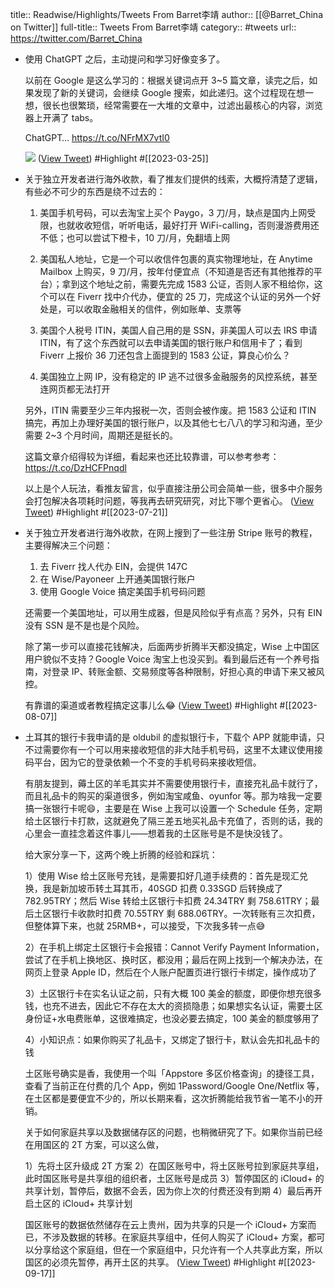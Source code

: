 title:: Readwise/Highlights/Tweets From Barret李靖
author:: [[@Barret_China on Twitter]]
full-title:: Tweets From Barret李靖
category:: #tweets
url:: https://twitter.com/Barret_China

- 使用 ChatGPT 之后，主动提问和学习好像变多了。
  
  以前在 Google 是这么学习的：根据关键词点开 3~5 篇文章，读完之后，如果发现了新的关键词，会继续 Google 搜索，如此递归。这个过程现在想一想，很长也很繁琐，经常需要在一大堆的文章中，过滤出最核心的内容，浏览器上开满了 tabs。
  
  ChatGPT… https://t.co/NFrMX7vtI0 
  
  ![](https://pbs.twimg.com/media/FsB1erCWIAMb5-i.jpg) ([View Tweet](https://twitter.com/Barret_China/status/1639439450961768449)) #Highlight #[[2023-03-25]]
- 关于独立开发者进行海外收款，看了推友们提供的线索，大概捋清楚了逻辑，有些必不可少的东西是绕不过去的：
  
  1. 美国手机号码，可以去淘宝上买个 Paygo，3 刀/月，缺点是国内上网受限，也就收收短信，听听电话，最好打开 WiFi-calling，否则漫游费用还不低；也可以尝试下橙卡，10 刀/月，免翻墙上网
  
  2. 美国私人地址，它是一个可以收信件包裹的真实物理地址，在 Anytime Mailbox 上购买，9 刀/月，按年付便宜点（不知道是否还有其他推荐的平台）；拿到这个地址之前，需要先完成 1583 公证，否则人家不租给你，这个可以在 Fiverr 找中介代办，便宜的 25 刀，完成这个认证的另外一个好处是，可以收取金融相关的信件，例如账单、支票等
  
  3. 美国个人税号 ITIN，美国人自己用的是 SSN，非美国人可以去 IRS 申请 ITIN，有了这个东西就可以去申请美国的银行账户和信用卡了；看到 Fiverr 上报价 36 刀还包含上面提到的 1583 公证，算良心价么？
  
  4. 美国独立上网 IP，没有稳定的 IP 逃不过很多金融服务的风控系统，甚至连网页都无法打开
  
  另外，ITIN 需要至少三年内报税一次，否则会被作废。把 1583 公证和 ITIN 搞完，再加上办理好美国的银行账户，以及其他七七八八的学习和沟通，至少需要 2~3 个月时间，周期还是挺长的。
  
  这篇文章介绍得较为详细，看起来也还比较靠谱，可以参考参考：https://t.co/DzHCFPnqdl
  
  以上是个人玩法，看推友留言，似乎直接注册公司会简单一些，很多中介服务会打包解决各项耗时问题，等我再去研究研究，对比下哪个更省心。 ([View Tweet](https://twitter.com/Barret_China/status/1682018264539602945)) #Highlight #[[2023-07-21]]
- 关于独立开发者进行海外收款，在网上搜到了一些注册 Stripe 账号的教程，主要得解决三个问题：
  
  1. 去 Fiverr 找人代办 EIN，会提供 147C
  2. 在 Wise/Payoneer 上开通美国银行账户
  3. 使用 Google Voice 搞定美国手机号码问题
  
  还需要一个美国地址，可以用生成器，但是风险似乎有点高？另外，只有 EIN 没有 SSN 是不是也是个风险。
  
  除了第一步可以直接花钱解决，后面两步折腾半天都没搞定，Wise 上中国区用户貌似不支持？Google Voice 淘宝上也没买到。看到最后还有一个养号指南，对登录 IP、转账金额、交易频度等各种限制，好担心真的申请下来又被风控。
  
  有靠谱的渠道或者教程搞定这事儿么😂 ([View Tweet](https://twitter.com/Barret_China/status/1681881698848604161)) #Highlight #[[2023-08-07]]
- 土耳其的银行卡我申请的是 oldubil 的虚拟银行卡，下载个 APP 就能申请，只不过需要你有一个可以用来接收短信的非大陆手机号码，这里不太建议使用接码平台，因为它的登录依赖一个不变的手机号码来接收短信。
  
  有朋友提到，薅土区的羊毛其实并不需要使用银行卡，直接充礼品卡就行了，而且礼品卡的购买的渠道很多，例如淘宝咸鱼、oyunfor 等。那为啥我一定要搞一张银行卡呢😄，主要是在 Wise 上我可以设置一个 Schedule 任务，定期给土区银行卡打款，这就避免了隔三差五地买礼品卡充值了，否则的话，我的心里会一直挂念着这件事儿——想着我的土区账号是不是快没钱了。
  
  给大家分享一下，这两个晚上折腾的经验和踩坑：
  
  1）使用 Wise 给土区账号充钱，是需要扣好几道手续费的：首先是现汇兑换，我是新加坡币转土耳其币，40SGD 扣费 0.33SGD 后转换成了 782.95TRY；然后 Wise 转给土区银行卡扣费 24.34TRY 剩 758.61TRY；最后土区银行卡收款时扣费 70.55TRY 剩 688.06TRY。一次转账有三次扣费，但整体算下来，也就 25RMB+，可以接受，下次我多转一点😅
  
  2）在手机上绑定土区银行卡会报错：Cannot Verify Payment Information，尝试了在手机上换地区、换时区，都没用；最后在网上找到一个解决办法，在网页上登录 Apple ID，然后在个人账户配置页进行银行卡绑定，操作成功了
  
  3）土区银行卡在实名认证之前，只有大概 100 美金的额度，即便你想充很多钱，也充不进去，因此它不存在太大的资损隐患；如果想实名认证，需要土区身份证+水电费账单，这很难搞定，也没必要去搞定，100 美金的额度够用了
  
  4）小知识点：如果你购买了礼品卡，又绑定了银行卡，默认会先扣礼品卡的钱
  
  土区账号确实是香，我使用一个叫「Appstore 多区价格查询」的捷径工具，查看了当前正在付费的几个 App，例如 1Password/Google One/Netflix 等，在土区都是要便宜不少的，所以长期来看，这次折腾能给我节省一笔不小的开销。
  
  关于如何家庭共享以及数据储存区的问题，也稍微研究了下。如果你当前已经在用国区的 2T 方案，可以这么做，
  
  1）先将土区升级成 2T 方案
  2）在国区账号中，将土区账号拉到家庭共享组，此时国区账号是共享组的组织者，土区账号是成员
  3）暂停国区的 iCloud+ 的共享计划，暂停后，数据不会丢，因为你上次的付费还没有到期
  4）最后再开启土区的 iCloud+ 共享计划
  
  国区账号的数据依然储存在云上贵州，因为共享的只是一个 iCloud+ 方案而已，不涉及数据的转移。在家庭共享组中，任何人购买了 iCloud+ 方案，都可以分享给这个家庭组，但在一个家庭组中，只允许有一个人共享此方案，所以国区的必须先暂停，再开土区的共享。 ([View Tweet](https://twitter.com/Barret_China/status/1702332122630127861)) #Highlight #[[2023-09-17]]